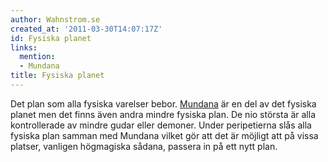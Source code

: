 ```yaml
---
author: Wahnstrom.se
created_at: '2011-03-30T14:07:17Z'
id: Fysiska planet
links:
  mention:
  - Mundana
title: Fysiska planet
---
```


Det plan som alla fysiska varelser bebor. [Mundana] är en del av det fysiska planet men det finns
även andra mindre fysiska plan. De nio största är alla kontrollerade av mindre gudar eller demoner.
Under peripetierna slås alla fysiska plan samman med Mundana vilket gör att det är möjligt att på
vissa platser, vanligen högmagiska sådana, passera in på ett nytt plan.

  [Mundana]: Mundana